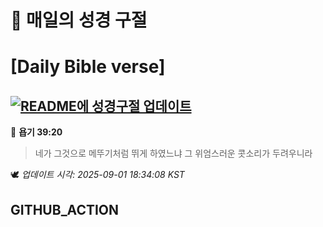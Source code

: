 # 🙏 매일의 성경 구절
# [Daily Bible verse]
## [![README에 성경구절 업데이트](https://github.com/DONGSUKA/first_test/actions/workflows/update-readme-bible.yml/badge.svg)](https://github.com/DONGSUKA/first_test/actions/workflows/update-readme-bible.yml)
<!-- START_BIBLE_VERSE -->
📖 **욥기 39:20**
> 네가 그것으로 메뚜기처럼 뛰게 하였느냐 그 위엄스러운 콧소리가 두려우니라

🕊️ _업데이트 시각: 2025-09-01 18:34:08 KST_
  <!-- END_BIBLE_VERSE -->
## GITHUB_ACTION
